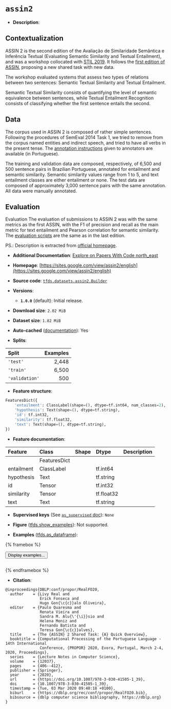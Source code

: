 <div itemscope itemtype="http://schema.org/Dataset">
  <div itemscope itemprop="includedInDataCatalog" itemtype="http://schema.org/DataCatalog">
    <meta itemprop="name" content="TensorFlow Datasets" />
  </div>
  <meta itemprop="name" content="assin2" />
  <meta itemprop="description" content="## Contextualization&#10;&#10;ASSIN 2 is the second edition of the Avaliação de Similaridade Semântica e&#10;Inferência Textual (Evaluating Semantic Similarity and Textual Entailment), and&#10;was a workshop collocated with&#10;[STIL 2019](http://www.google.com/url?q=http%3A%2F%2Fcomissoes.sbc.org.br%2Fce-pln%2Fstil2019%2F&amp;sa=D&amp;sntz=1&amp;usg=AFQjCNHN8DosAsJ-gd48TfkXFX5YD6xM7g).&#10;It follows the&#10;[first edition of ASSIN](http://www.google.com/url?q=http%3A%2F%2Fpropor2016.di.fc.ul.pt%2F%3Fpage_id%3D381&amp;sa=D&amp;sntz=1&amp;usg=AFQjCNHV7ySeNzH4k6MWKBLqO9yUkqiUqw),&#10;proposing a new shared task with new data.&#10;&#10;The workshop evaluated systems that assess two types of relations between two&#10;sentences: Semantic Textual Similarity and Textual Entailment.&#10;&#10;Semantic Textual Similarity consists of quantifying the level of semantic&#10;equivalence between sentences, while Textual Entailment Recognition consists of&#10;classifying whether the first sentence entails the second.&#10;&#10;## Data&#10;&#10;The corpus used in ASSIN 2 is composed of rather simple sentences. Following the&#10;procedures of SemEval 2014 Task 1, we tried to remove from the corpus named&#10;entities and indirect speech, and tried to have all verbs in the present tense.&#10;The&#10;[annotation instructions](https://drive.google.com/open?id=1aUPhywEHD0r_pxPiTqZwS0fRj-1Xda2w)&#10;given to annotators are available (in Portuguese).&#10;&#10;The training and validation data are composed, respectively, of 6,500 and 500&#10;sentence pairs in Brazilian Portuguese, annotated for entailment and semantic&#10;similarity. Semantic similarity values range from 1 to 5, and text entailment&#10;classes are either entailment or none. The test data are composed of&#10;approximately 3,000 sentence pairs with the same annotation. All data were&#10;manually annotated.&#10;&#10;## Evaluation&#10;&#10;Evaluation The evaluation of submissions to ASSIN 2 was with the same metrics as&#10;the first ASSIN, with the F1 of precision and recall as the main metric for text&#10;entailment and Pearson correlation for semantic similarity. The&#10;[evaluation scripts](https://github.com/erickrf/assin) are the same as in the&#10;last edition.&#10;&#10;PS.: Description is extracted from&#10;[official homepage](https://sites.google.com/view/assin2/english).&#10;&#10;To use this dataset:&#10;&#10;```python&#10;import tensorflow_datasets as tfds&#10;&#10;ds = tfds.load(&#x27;assin2&#x27;, split=&#x27;train&#x27;)&#10;for ex in ds.take(4):&#10;  print(ex)&#10;```&#10;&#10;See [the guide](https://www.tensorflow.org/datasets/overview) for more&#10;informations on [tensorflow_datasets](https://www.tensorflow.org/datasets).&#10;&#10;" />
  <meta itemprop="url" content="https://www.tensorflow.org/datasets/catalog/assin2" />
  <meta itemprop="sameAs" content="https://sites.google.com/view/assin2/english" />
  <meta itemprop="citation" content="@inproceedings{DBLP:conf/propor/RealFO20,&#10;  author    = {Livy Real and&#10;               Erick Fonseca and&#10;               Hugo Gon{\c{c}}alo Oliveira},&#10;  editor    = {Paulo Quaresma and&#10;               Renata Vieira and&#10;               Sandra M. Alu{\&#x27;{\i}}sio and&#10;               Helena Moniz and&#10;               Fernando Batista and&#10;               Teresa Gon{\c{c}}alves},&#10;  title     = {The {ASSIN} 2 Shared Task: {A} Quick Overview},&#10;  booktitle = {Computational Processing of the Portuguese Language - 14th International&#10;               Conference, {PROPOR} 2020, Evora, Portugal, March 2-4, 2020, Proceedings},&#10;  series    = {Lecture Notes in Computer Science},&#10;  volume    = {12037},&#10;  pages     = {406--412},&#10;  publisher = {Springer},&#10;  year      = {2020},&#10;  url       = {https://doi.org/10.1007/978-3-030-41505-1_39},&#10;  doi       = {10.1007/978-3-030-41505-1_39},&#10;  timestamp = {Tue, 03 Mar 2020 09:40:18 +0100},&#10;  biburl    = {https://dblp.org/rec/conf/propor/RealFO20.bib},&#10;  bibsource = {dblp computer science bibliography, https://dblp.org}&#10;}" />
</div>

# `assin2`


*   **Description**:

## Contextualization

ASSIN 2 is the second edition of the Avaliação de Similaridade Semântica e
Inferência Textual (Evaluating Semantic Similarity and Textual Entailment), and
was a workshop collocated with
[STIL 2019](http://www.google.com/url?q=http%3A%2F%2Fcomissoes.sbc.org.br%2Fce-pln%2Fstil2019%2F&sa=D&sntz=1&usg=AFQjCNHN8DosAsJ-gd48TfkXFX5YD6xM7g).
It follows the
[first edition of ASSIN](http://www.google.com/url?q=http%3A%2F%2Fpropor2016.di.fc.ul.pt%2F%3Fpage_id%3D381&sa=D&sntz=1&usg=AFQjCNHV7ySeNzH4k6MWKBLqO9yUkqiUqw),
proposing a new shared task with new data.

The workshop evaluated systems that assess two types of relations between two
sentences: Semantic Textual Similarity and Textual Entailment.

Semantic Textual Similarity consists of quantifying the level of semantic
equivalence between sentences, while Textual Entailment Recognition consists of
classifying whether the first sentence entails the second.

## Data

The corpus used in ASSIN 2 is composed of rather simple sentences. Following the
procedures of SemEval 2014 Task 1, we tried to remove from the corpus named
entities and indirect speech, and tried to have all verbs in the present tense.
The
[annotation instructions](https://drive.google.com/open?id=1aUPhywEHD0r_pxPiTqZwS0fRj-1Xda2w)
given to annotators are available (in Portuguese).

The training and validation data are composed, respectively, of 6,500 and 500
sentence pairs in Brazilian Portuguese, annotated for entailment and semantic
similarity. Semantic similarity values range from 1 to 5, and text entailment
classes are either entailment or none. The test data are composed of
approximately 3,000 sentence pairs with the same annotation. All data were
manually annotated.

## Evaluation

Evaluation The evaluation of submissions to ASSIN 2 was with the same metrics as
the first ASSIN, with the F1 of precision and recall as the main metric for text
entailment and Pearson correlation for semantic similarity. The
[evaluation scripts](https://github.com/erickrf/assin) are the same as in the
last edition.

PS.: Description is extracted from
[official homepage](https://sites.google.com/view/assin2/english).

*   **Additional Documentation**:
    <a class="button button-with-icon" href="https://paperswithcode.com/dataset/assin2">
    Explore on Papers With Code
    <span class="material-icons icon-after" aria-hidden="true"> north_east
    </span> </a>

*   **Homepage**:
    [https://sites.google.com/view/assin2/english](https://sites.google.com/view/assin2/english)

*   **Source code**:
    [`tfds.datasets.assin2.Builder`](https://github.com/tensorflow/datasets/tree/master/tensorflow_datasets/datasets/assin2/assin2_dataset_builder.py)

*   **Versions**:

    *   **`1.0.0`** (default): Initial release.

*   **Download size**: `2.02 MiB`

*   **Dataset size**: `1.82 MiB`

*   **Auto-cached**
    ([documentation](https://www.tensorflow.org/datasets/performances#auto-caching)):
    Yes

*   **Splits**:

Split          | Examples
:------------- | -------:
`'test'`       | 2,448
`'train'`      | 6,500
`'validation'` | 500

*   **Feature structure**:

```python
FeaturesDict({
    'entailment': ClassLabel(shape=(), dtype=tf.int64, num_classes=2),
    'hypothesis': Text(shape=(), dtype=tf.string),
    'id': tf.int32,
    'similarity': tf.float32,
    'text': Text(shape=(), dtype=tf.string),
})
```

*   **Feature documentation**:

Feature    | Class        | Shape | Dtype      | Description
:--------- | :----------- | :---- | :--------- | :----------
           | FeaturesDict |       |            |
entailment | ClassLabel   |       | tf.int64   |
hypothesis | Text         |       | tf.string  |
id         | Tensor       |       | tf.int32   |
similarity | Tensor       |       | tf.float32 |
text       | Text         |       | tf.string  |

*   **Supervised keys** (See
    [`as_supervised` doc](https://www.tensorflow.org/datasets/api_docs/python/tfds/load#args)):
    `None`

*   **Figure**
    ([tfds.show_examples](https://www.tensorflow.org/datasets/api_docs/python/tfds/visualization/show_examples)):
    Not supported.

*   **Examples**
    ([tfds.as_dataframe](https://www.tensorflow.org/datasets/api_docs/python/tfds/as_dataframe)):

<!-- mdformat off(HTML should not be auto-formatted) -->

{% framebox %}

<button id="displaydataframe">Display examples...</button>
<div id="dataframecontent" style="overflow-x:auto"></div>
<script>
const url = "https://storage.googleapis.com/tfds-data/visualization/dataframe/assin2-1.0.0.html";
const dataButton = document.getElementById('displaydataframe');
dataButton.addEventListener('click', async () => {
  // Disable the button after clicking (dataframe loaded only once).
  dataButton.disabled = true;

  const contentPane = document.getElementById('dataframecontent');
  try {
    const response = await fetch(url);
    // Error response codes don't throw an error, so force an error to show
    // the error message.
    if (!response.ok) throw Error(response.statusText);

    const data = await response.text();
    contentPane.innerHTML = data;
  } catch (e) {
    contentPane.innerHTML =
        'Error loading examples. If the error persist, please open '
        + 'a new issue.';
  }
});
</script>

{% endframebox %}

<!-- mdformat on -->

*   **Citation**:

```
@inproceedings{DBLP:conf/propor/RealFO20,
  author    = {Livy Real and
               Erick Fonseca and
               Hugo Gon{\c{c}}alo Oliveira},
  editor    = {Paulo Quaresma and
               Renata Vieira and
               Sandra M. Alu{\'{\i}}sio and
               Helena Moniz and
               Fernando Batista and
               Teresa Gon{\c{c}}alves},
  title     = {The {ASSIN} 2 Shared Task: {A} Quick Overview},
  booktitle = {Computational Processing of the Portuguese Language - 14th International
               Conference, {PROPOR} 2020, Evora, Portugal, March 2-4, 2020, Proceedings},
  series    = {Lecture Notes in Computer Science},
  volume    = {12037},
  pages     = {406--412},
  publisher = {Springer},
  year      = {2020},
  url       = {https://doi.org/10.1007/978-3-030-41505-1_39},
  doi       = {10.1007/978-3-030-41505-1_39},
  timestamp = {Tue, 03 Mar 2020 09:40:18 +0100},
  biburl    = {https://dblp.org/rec/conf/propor/RealFO20.bib},
  bibsource = {dblp computer science bibliography, https://dblp.org}
}
```


